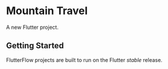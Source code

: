 # Mountain Travel

A new Flutter project.

## Getting Started

FlutterFlow projects are built to run on the Flutter _stable_ release.
